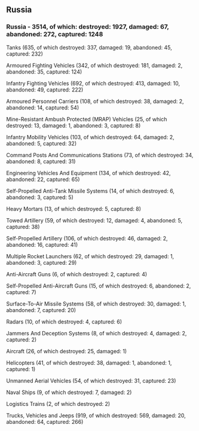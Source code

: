 
 
 ## Russia
 
 ### Russia - 3514, of which: destroyed: 1927, damaged: 67, abandoned: 272, captured: 1248

 

 

 Tanks (635, of which destroyed: 337, damaged: 19, abandoned: 45, captured: 232)

 Armoured Fighting Vehicles (342, of which destroyed: 181, damaged: 2, abandoned: 35, captured: 124)

 Infantry Fighting Vehicles (692, of which destroyed: 413, damaged: 10, abandoned: 49, captured: 222)

 Armoured Personnel Carriers (108, of which destroyed: 38, damaged: 2, abandoned: 14, captured: 54)

 Mine-Resistant Ambush Protected (MRAP) Vehicles (25, of which destroyed: 13, damaged: 1, abandoned: 3, captured: 8)

 Infantry Mobility Vehicles (103, of which destroyed: 64, damaged: 2, abandoned: 5, captured: 32)

 Command Posts And Communications Stations (73, of which destroyed: 34, abandoned: 8, captured: 31)

 Engineering Vehicles And Equipment (134, of which destroyed: 42, abandoned: 22, captured: 65)

 Self-Propelled Anti-Tank Missile Systems (14, of which destroyed: 6, abandoned: 3, captured: 5)

 Heavy Mortars (13, of which destroyed: 5, captured: 8)

 Towed Artillery (59, of which destroyed: 12, damaged: 4, abandoned: 5, captured: 38)

 Self-Propelled Artillery (106, of which destroyed: 46, damaged: 2, abandoned: 16, captured: 41)

 Multiple Rocket Launchers (62, of which destroyed: 29, damaged: 1, abandoned: 3, captured: 29)

 Anti-Aircraft Guns (6, of which destroyed: 2, captured: 4)

 Self-Propelled Anti-Aircraft Guns (15, of which destroyed: 6, abandoned: 2, captured: 7)

 Surface-To-Air Missile Systems (58, of which destroyed: 30, damaged: 1, abandoned: 7, captured: 20)

 Radars (10, of which destroyed: 4, captured: 6)

 Jammers And Deception Systems (8, of which destroyed: 4, damaged: 2, captured: 2)

 Aircraft (26, of which destroyed: 25, damaged: 1)

 Helicopters (41, of which destroyed: 38, damaged: 1, abandoned: 1, captured: 1)

 Unmanned Aerial Vehicles (54, of which destroyed: 31, captured: 23)

 Naval Ships (9, of which destroyed: 7, damaged: 2)

 Logistics Trains (2, of which destroyed: 2)

 Trucks, Vehicles and Jeeps (919, of which destroyed: 569, damaged: 20, abandoned: 64, captured: 266)

